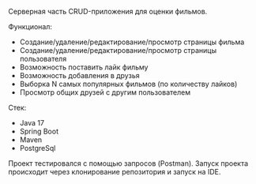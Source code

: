 Серверная часть CRUD-приложения для оценки фильмов. 

Функционал:
- Создание/удаление/редактирование/просмотр страницы фильма
- Создание/удаление/редактирование/просмотр страницы пользователя
- Возможность поставить лайк фильму
- Возможность добавления в друзья
- Выборка N самых популярных фильмов (по количеству лайков)
- Просмотр общих друзей с другим пользователем

Стек:
- Java 17
- Spring Boot
- Maven
- PostgreSql

Проект тестировался с помощью запросов (Postman).
Запуск проекта происходит через клонирование репозитория и запуск на IDE.
